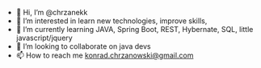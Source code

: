 - 👋 Hi, I’m @chrzanekk
- 👀 I’m interested in learn new technologies, improve skills, 
- 🌱 I’m currently learning JAVA, Spring Boot, REST, Hybernate, SQL, little javascript/jquery
- 💞️ I’m looking to collaborate on java devs
- 📫 How to reach me konrad.chrzanowski@gmail.com

<!---
chrzanekk/chrzanekk is a ✨ special ✨ repository because its `README.md` (this file) appears on your GitHub profile.
You can click the Preview link to take a look at your changes.
--->
